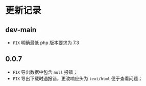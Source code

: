 # 更新记录

## dev-main

- `FIX` 明确最低 php 版本要求为 7.3

## 0.0.7

- `FIX` 导出数据中包含 `null` 报错；
- `FIX` 导出下载时遇报错，更改响应头为 `text/html` 便于查看问题；